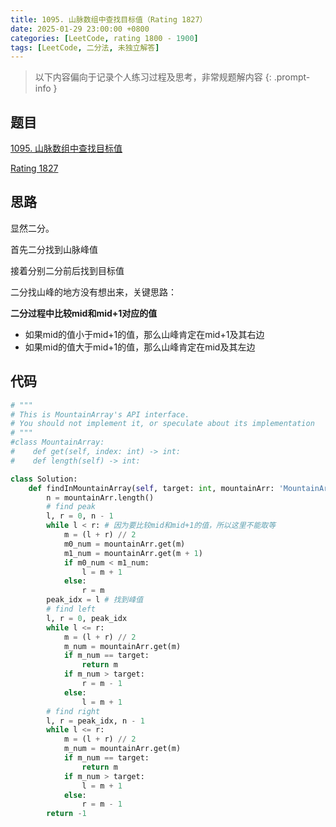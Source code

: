```yaml
---
title: 1095. 山脉数组中查找目标值（Rating 1827）
date: 2025-01-29 23:00:00 +0800
categories: [LeetCode, rating 1800 - 1900]
tags: [LeetCode, 二分法, 未独立解答]
---
```


> 以下内容偏向于记录个人练习过程及思考，非常规题解内容
{: .prompt-info }

## 题目

[1095. 山脉数组中查找目标值](https://leetcode.cn/problems/find-in-mountain-array)

[Rating 1827](https://zerotrac.github.io/leetcode_problem_rating/#/)

## 思路

显然二分。

首先二分找到山脉峰值

接着分别二分前后找到目标值

二分找山峰的地方没有想出来，关键思路：

**二分过程中比较mid和mid+1对应的值**

- 如果mid的值小于mid+1的值，那么山峰肯定在mid+1及其右边
- 如果mid的值大于mid+1的值，那么山峰肯定在mid及其左边

## 代码

```python
# """
# This is MountainArray's API interface.
# You should not implement it, or speculate about its implementation
# """
#class MountainArray:
#    def get(self, index: int) -> int:
#    def length(self) -> int:

class Solution:
    def findInMountainArray(self, target: int, mountainArr: 'MountainArray') -> int:
        n = mountainArr.length()
        # find peak
        l, r = 0, n - 1
        while l < r: # 因为要比较mid和mid+1的值，所以这里不能取等
            m = (l + r) // 2
            m0_num = mountainArr.get(m)
            m1_num = mountainArr.get(m + 1)
            if m0_num < m1_num:
                l = m + 1
            else:
                r = m
        peak_idx = l # 找到峰值
        # find left
        l, r = 0, peak_idx
        while l <= r:
            m = (l + r) // 2
            m_num = mountainArr.get(m)
            if m_num == target:
                return m
            if m_num > target:
                r = m - 1
            else:
                l = m + 1
        # find right
        l, r = peak_idx, n - 1
        while l <= r:
            m = (l + r) // 2
            m_num = mountainArr.get(m)
            if m_num == target:
                return m
            if m_num > target:
                l = m + 1
            else:
                r = m - 1
        return -1
```